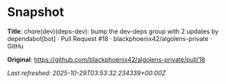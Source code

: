 # Snapshot

**Title**: chore(dev)(deps-dev): bump the dev-deps group with 2 updates by dependabot[bot] · Pull Request #18 · blackphoenix42/algolens-private · GitHu

**Original**: <https://github.com/blackphoenix42/algolens-private/pull/18>

_Last refreshed: 2025-10-29T03:53:32.234339+00:00Z_
